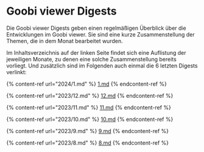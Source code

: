 # Goobi viewer Digests

Die Goobi viewer Digests geben einen regelmäßigen Überblick über die Entwicklungen im Goobi viewer. Sie sind eine kurze Zusammenstellung der Themen, die in dem Monat bearbeitet wurden.

Im Inhaltsverzeichnis auf der linken Seite findet sich eine Auflistung der jeweiligen Monate, zu denen eine solche Zusammenstellung bereits vorliegt. Und zusätzlich sind im Folgenden auch einmal die 6 letzten Digests verlinkt:

{% content-ref url="2024/1.md" %}
[1.md](2024/1.md)
{% endcontent-ref %}

{% content-ref url="2023/12.md" %}
[12.md](2023/12.md)
{% endcontent-ref %}

{% content-ref url="2023/11.md" %}
[11.md](2023/11.md)
{% endcontent-ref %}

{% content-ref url="2023/10.md" %}
[10.md](2023/10.md)
{% endcontent-ref %}

{% content-ref url="2023/9.md" %}
[9.md](2023/9.md)
{% endcontent-ref %}

{% content-ref url="2023/8.md" %}
[8.md](2023/8.md)
{% endcontent-ref %}


